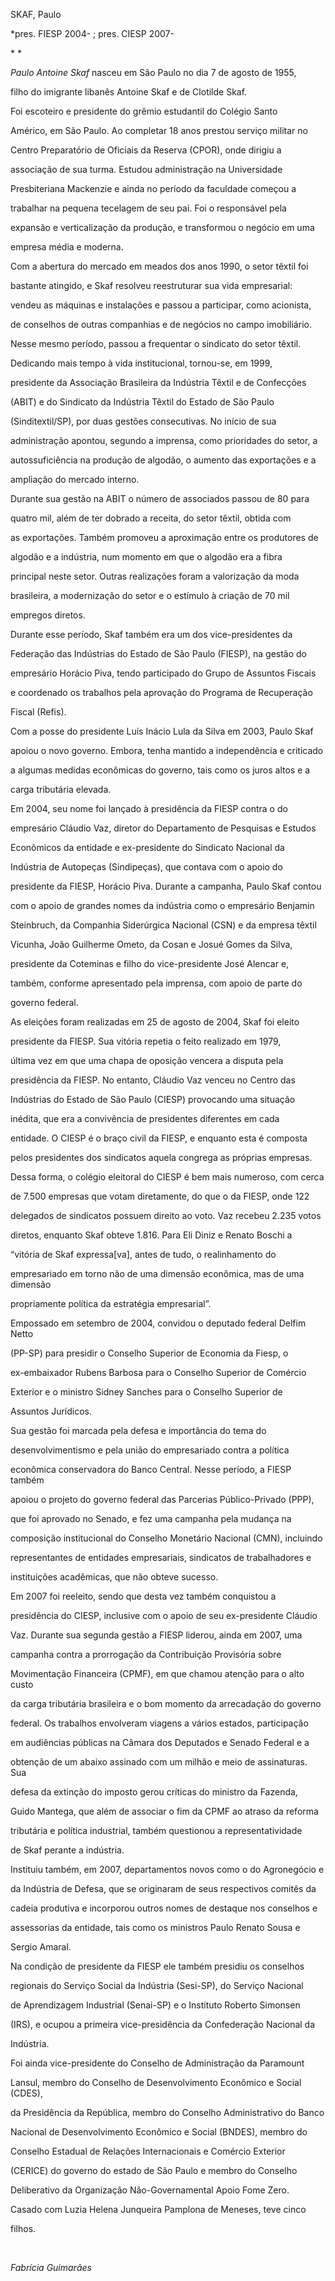 SKAF, Paulo



\*pres. FIESP 2004- ; pres. CIESP 2007-



* *



*Paulo Antoine Skaf* nasceu em São Paulo no dia 7 de agosto de 1955,

filho do imigrante libanês Antoine Skaf e de Clotilde Skaf.



Foi escoteiro e presidente do grêmio estudantil do Colégio Santo

Américo, em São Paulo. Ao completar 18 anos prestou serviço militar no

Centro Preparatório de Oficiais da Reserva (CPOR), onde dirigiu a

associação de sua turma. Estudou administração na Universidade

Presbiteriana Mackenzie e ainda no período da faculdade começou a

trabalhar na pequena tecelagem de seu pai. Foi o responsável pela

expansão e verticalização da produção, e transformou o negócio em uma

empresa média e moderna.



Com a abertura do mercado em meados dos anos 1990, o setor têxtil foi

bastante atingido, e Skaf resolveu reestruturar sua vida empresarial:

vendeu as máquinas e instalações e passou a participar, como acionista,

de conselhos de outras companhias e de negócios no campo imobiliário.

Nesse mesmo período, passou a frequentar o sindicato do setor têxtil.

Dedicando mais tempo à vida institucional, tornou-se, em 1999,

presidente da Associação Brasileira da Indústria Têxtil e de Confecções

(ABIT) e do Sindicato da Indústria Têxtil do Estado de São Paulo

(Sinditextil/SP), por duas gestões consecutivas. No início de sua

administração apontou, segundo a imprensa, como prioridades do setor, a

autossuficiência na produção de algodão, o aumento das exportações e a

ampliação do mercado interno.



Durante sua gestão na ABIT o número de associados passou de 80 para

quatro mil, além de ter dobrado a receita, do setor têxtil, obtida com

as exportações. Também promoveu a aproximação entre os produtores de

algodão e a indústria, num momento em que o algodão era a fibra

principal neste setor. Outras realizações foram a valorização da moda

brasileira, a modernização do setor e o estímulo à criação de 70 mil

empregos diretos.



Durante esse período, Skaf também era um dos vice-presidentes da

Federação das Indústrias do Estado de São Paulo (FIESP), na gestão do

empresário Horácio Piva, tendo participado do Grupo de Assuntos Fiscais

e coordenado os trabalhos pela aprovação do Programa de Recuperação

Fiscal (Refis).



Com a posse do presidente Luís Inácio Lula da Silva em 2003, Paulo Skaf

apoiou o novo governo. Embora, tenha mantido a independência e criticado

a algumas medidas econômicas do governo, tais como os juros altos e a

carga tributária elevada.



Em 2004, seu nome foi lançado à presidência da FIESP contra o do

empresário Cláudio Vaz, diretor do Departamento de Pesquisas e Estudos

Econômicos da entidade e ex-presidente do Sindicato Nacional da

Indústria de Autopeças (Sindipeças), que contava com o apoio do

presidente da FIESP, Horácio Piva. Durante a campanha, Paulo Skaf contou

com o apoio de grandes nomes da indústria como o empresário Benjamin

Steinbruch, da Companhia Siderúrgica Nacional (CSN) e da empresa têxtil

Vicunha, João Guilherme Ometo, da Cosan e Josué Gomes da Silva,

presidente da Coteminas e filho do vice-presidente José Alencar e,

também, conforme apresentado pela imprensa, com apoio de parte do

governo federal.



As eleições foram realizadas em 25 de agosto de 2004, Skaf foi eleito

presidente da FIESP. Sua vitória repetia o feito realizado em 1979,

última vez em que uma chapa de oposição vencera a disputa pela

presidência da FIESP. No entanto, Cláudio Vaz venceu no Centro das

Indústrias do Estado de São Paulo (CIESP) provocando uma situação

inédita, que era a convivência de presidentes diferentes em cada

entidade. O CIESP é o braço civil da FIESP, e enquanto esta é composta

pelos presidentes dos sindicatos aquela congrega as próprias empresas.

Dessa forma, o colégio eleitoral do CIESP é bem mais numeroso, com cerca

de 7.500 empresas que votam diretamente, do que o da FIESP, onde 122

delegados de sindicatos possuem direito ao voto. Vaz recebeu 2.235 votos

diretos, enquanto Skaf obteve 1.816. Para Eli Diniz e Renato Boschi a

“vitória de Skaf expressa[va], antes de tudo, o realinhamento do

empresariado em torno não de uma dimensão econômica, mas de uma dimensão

propriamente política da estratégia empresarial”.



Empossado em setembro de 2004, convidou o deputado federal Delfim Netto

(PP-SP) para presidir o Conselho Superior de Economia da Fiesp, o

ex-embaixador Rubens Barbosa para o Conselho Superior de Comércio

Exterior e o ministro Sidney Sanches para o Conselho Superior de

Assuntos Jurídicos.



Sua gestão foi marcada pela defesa e importância do tema do

desenvolvimentismo e pela união do empresariado contra a política

econômica conservadora do Banco Central. Nesse período, a FIESP também

apoiou o projeto do governo federal das Parcerias Público-Privado (PPP),

que foi aprovado no Senado, e fez uma campanha pela mudança na

composição institucional do Conselho Monetário Nacional (CMN), incluindo

representantes de entidades empresariais, sindicatos de trabalhadores e

instituições acadêmicas, que não obteve sucesso.



Em 2007 foi reeleito, sendo que desta vez também conquistou a

presidência do CIESP, inclusive com o apoio de seu ex-presidente Cláudio

Vaz. Durante sua segunda gestão a FIESP liderou, ainda em 2007, uma

campanha contra a prorrogação da Contribuição Provisória sobre

Movimentação Financeira (CPMF), em que chamou atenção para o alto custo

da carga tributária brasileira e o bom momento da arrecadação do governo

federal. Os trabalhos envolveram viagens a vários estados, participação

em audiências públicas na Câmara dos Deputados e Senado Federal e a

obtenção de um abaixo assinado com um milhão e meio de assinaturas. Sua

defesa da extinção do imposto gerou críticas do ministro da Fazenda,

Guido Mantega, que além de associar o fim da CPMF ao atraso da reforma

tributária e política industrial, também questionou a representatividade

de Skaf perante a indústria.



Instituiu também, em 2007, departamentos novos como o do Agronegócio e

da Indústria de Defesa, que se originaram de seus respectivos comitês da

cadeia produtiva e incorporou outros nomes de destaque nos conselhos e

assessorias da entidade, tais como os ministros Paulo Renato Sousa e

Sergio Amaral.



Na condição de presidente da FIESP ele também presidiu os conselhos

regionais do Serviço Social da Indústria (Sesi-SP), do Serviço Nacional

de Aprendizagem Industrial (Senai-SP) e o Instituto Roberto Simonsen

(IRS), e ocupou a primeira vice-presidência da Confederação Nacional da

Indústria.



Foi ainda vice-presidente do Conselho de Administração da Paramount

Lansul, membro do Conselho de Desenvolvimento Econômico e Social (CDES),

da Presidência da República, membro do Conselho Administrativo do Banco

Nacional de Desenvolvimento Econômico e Social (BNDES), membro do

Conselho Estadual de Relações Internacionais e Comércio Exterior

(CERICE) do governo do estado de São Paulo e membro do Conselho

Deliberativo da Organização Não-Governamental Apoio Fome Zero.



Casado com Luzia Helena Junqueira Pamplona de Meneses, teve cinco

filhos.



 



*Fabrícia Guimarães*



 



 



